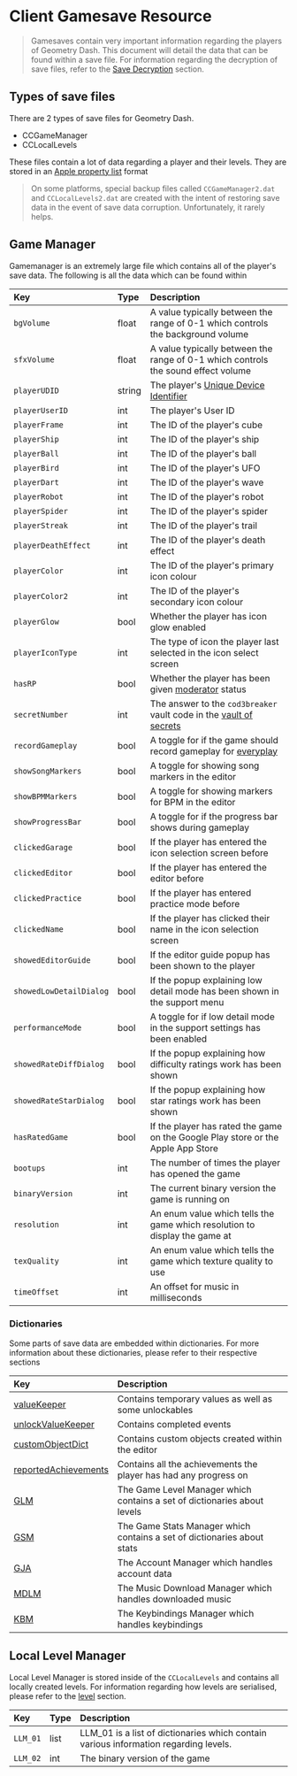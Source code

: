# Client Gamesave Resource

> Gamesaves contain very important information regarding the players of Geometry Dash. This document will detail the data that can be found within a save file. For information regarding the decryption of save files, refer to the [Save Decryption][SAVE] section.

## Types of save files

There are 2 types of save files for Geometry Dash.

- CCGameManager
- CCLocalLevels

<!-- Todo: Plist section -->

These files contain a lot of data regarding a player and their levels. They are stored in an [Apple property list][PLIST] format

> On some platforms, special backup files called `CCGameManager2.dat` and `CCLocalLevels2.dat` are created with the intent of restoring save data in the event of save data corruption. Unfortunately, it rarely helps.

## Game Manager

Gamemanager is an extremely large file which contains all of the player's save data. The following is all the data which can be found within

| Key                     | Type   | Description                                                                       |
| :---------------------- | :----- | :-------------------------------------------------------------------------------- |
| `bgVolume`              | float  | A value typically between the range of 0-1 which controls the background volume   |
| `sfxVolume`             | float  | A value typically between the range of 0-1 which controls the sound effect volume |
| `playerUDID`            | string | The player's [Unique Device Identifier][UDID]                                     |
| `playerUserID`          | int    | The player's User ID                                                              |
| `playerFrame`           | int    | The ID of the player's cube                                                       |
| `playerShip`            | int    | The ID of the player's ship                                                       |
| `playerBall`            | int    | The ID of the player's ball                                                       |
| `playerBird`            | int    | The ID of the player's UFO                                                        |
| `playerDart`            | int    | The ID of the player's wave                                                       |
| `playerRobot`           | int    | The ID of the player's robot                                                      |
| `playerSpider`          | int    | The ID of the player's spider                                                     |
| `playerStreak`          | int    | The ID of the player's trail                                                      |
| `playerDeathEffect`     | int    | The ID of the player's death effect                                               |
| `playerColor`           | int    | The ID of the player's primary icon colour                                        |
| `playerColor2`          | int    | The ID of the player's secondary icon colour                                      |
| `playerGlow`            | bool   | Whether the player has icon glow enabled                                          |
| `playerIconType`        | int    | The type of icon the player last selected in the icon select screen               |
| `hasRP`                 | bool   | Whether the player has been given [moderator][MODERATOR] status                   |
| `secretNumber`          | int    | The answer to the `cod3breaker` vault code in the [vault of secrets][VAULT]       |
| `recordGameplay`        | bool   | A toggle for if the game should record gameplay for [everyplay][EVERYPLAY]        |
| `showSongMarkers`       | bool   | A toggle for showing song markers in the editor                                   |
| `showBPMMarkers`        | bool   | A toggle for showing markers for BPM in the editor                                |
| `showProgressBar`       | bool   | A toggle for if the progress bar shows during gameplay                            |
| `clickedGarage`         | bool   | If the player has entered the icon selection screen before                        |
| `clickedEditor`         | bool   | If the player has entered the editor before                                       |
| `clickedPractice`       | bool   | If the player has entered practice mode before                                    |
| `clickedName`           | bool   | If the player has clicked their name in the icon selection screen                 |
| `showedEditorGuide`     | bool   | If the editor guide popup has been shown to the player                            |
| `showedLowDetailDialog` | bool   | If the popup explaining low detail mode has been shown in the support menu        |
| `performanceMode`       | bool   | A toggle for if low detail mode in the support settings has been enabled          |
| `showedRateDiffDialog`  | bool   | If the popup explaining how difficulty ratings work has been shown                |
| `showedRateStarDialog`  | bool   | If the popup explaining how star ratings work has been shown                      |
| `hasRatedGame`          | bool   | If the player has rated the game on the Google Play store or the Apple App Store  |
| `bootups`               | int    | The number of times the player has opened the game                                |
| `binaryVersion`         | int    | The current binary version the game is running on                                 |
| `resolution`            | int    | An enum value which tells the game which resolution to display the game at        |
| `texQuality`            | int    | An enum value which tells the game which texture quality to use                   |
| `timeOffset`            | int    | An offset for music in milliseconds                                               |

### Dictionaries

Some parts of save data are embedded within dictionaries. For more information about these dictionaries, please refer to their respective sections

| Key                         | Description                                                              |
| :-------------------------- | :----------------------------------------------------------------------- |
| [valueKeeper][VK]           | Contains temporary values as well as some unlockables                    |
| [unlockValueKeeper][UVK]    | Contains completed events                                                |
| [customObjectDict][OBJ]     | Contains custom objects created within the editor                        |
| [reportedAchievements][ACH] | Contains all the achievements the player has had any progress on         |
| [GLM][GLM]                  | The Game Level Manager which contains a set of dictionaries about levels |
| [GSM][GSM]                  | The Game Stats Manager which contains a set of dictionaries about stats  |
| [GJA][GJA]                  | The Account Manager which handles account data                           |
| [MDLM][MDLM]                | The Music Download Manager which handles downloaded music                |
| [KBM][KBM]                  | The Keybindings Manager which handles keybindings                        |

## Local Level Manager

Local Level Manager is stored inside of the `CCLocalLevels` and contains all locally created levels. For information regarding how levels are serialised, please refer to the [level][LEVEL] section.

| Key      | Type | Description                                                                          |
| :------- | :--- | :----------------------------------------------------------------------------------- |
| `LLM_01` | list | LLM_01 is a list of dictionaries which contain various information regarding levels. |
| `LLM_02` | int  | The binary version of the game                                                       |

<!-- Links -->

[SAVE]: #
[PLIST]: /topics/files/plist.md
[UDID]: #
[MODERATOR]: #
[VAULT]: #
[EVERYPLAY]: #
[LEVEL]: #
[VK]: /resources/client/saves/value_keeper.md
[UVK]: #
[OBJ]: #
[ACH]: /resources/client/saves/achievement.md
[GLM]: #
[GSM]: #
[GJA]: /resources/client/saves/account.md
[MDLM]: /resources/client/saves/music.md
[KBM]: /resources/client/saves/keybindings.md

<!-- ## Gamesave Key structure

### GLM

| Key     | Type | description |
| :-------| :--- | :-----------|
| [GLM_01](/resources/client/gamesave/GLM.md#GLM_01) | [Level](/resources/server/level.md)| All Official Levels you have progress on are stored here |
| [GLM_02](/resources/client/gamesave/GLM.md#GLM_02) | [level](/resources/server/level.md) | Uploaded levels - before the account System |
| [GLM_03](/resources/client/gamesave/GLM.md#GLM_03) | [Level](/resources/server/level.md)| online levels played|
| [GLM_04](/resources/client/gamesave/GLM.md#GLM_04) | rating| Shows what levels you have rated. was removed after 1.9 |
| [GLM_06](/resources/client/gamesave/GLM.md#GLM_06) | AccountIDs| The AccountIDs of all creators you follow    |
| [GLM_07](/resources/client/gamesave/GLM.md#GLM_07) | levelID| Levels played in last session |
| [GLM_08](/resources/client/gamesave/GLM.md#GLM_08) | filters | Search Filters States |
| [GLM_09](/resources/client/gamesave/GLM.md#GLM_09) | filters | Search Filters for Online Levels    |
| [GLM_10](/resources/client/gamesave/GLM.md#GLM_10) | [Level](/resources/server/level.md)| Completed dailies |
| [GLM_11](/resources/client/gamesave/GLM.md#GLM_11) | Integer| Current Daily ID |
| [GLM_12](/resources/client/gamesave/GLM.md#GLM_12) | likes | Something Related to likes |
| [GLM_13](/resources/client/gamesave/GLM.md#GLM_13) | levelID | All levels you submitted a rating on |
| [GLM_14](/resources/client/gamesave/GLM.md#GLM_14) | reportedLevels| A dictionary of all levels you have reported|
| [GLM_15](/resources/client/gamesave/GLM.md#GLM_15) | levelID | all Demon levels you have submitted a rating for |
| [GLM_16](/resources/client/gamesave/GLM.md#GLM_16) | [Level](/resources/server/level.md)| All the levels found in the Gauntlets that you have progress on are stored in here |
| [GLM_17](/resources/client/gamesave/GLM.md#GLM_17) | integer| Current Weekly ID |
| [GLM_18](/resources/client/gamesave/GLM.md#GLM_18) | Folder | The Folder Names for saved levels |
| [GLM_19](/resources/client/gamesave/GLM.md#GLM_19) | Folder | The Folder names for Local Levels |

### GS

| Key     | Type |
| :-------| :--- |
| [GS_value](/resources/client/gamesave/GS_Value?id=gs-value-structure)| Player Stats  |
| [GS_completed](/resources/client/gamesave/GS_Value?id=gs_completed)| Completed Levels  |
| [GS_3](/resources/client/gamesave/GS_Value?id=gs_3)| Completed levels with coins `{levelID}_{number of coins aquired from level}` |
| [GS_4](/resources/client/gamesave/GS_Value?id=gs_4)| Completed levels with coins `{levelID}_{number of coins aquired from level}` |
| [GS_5](/resources/client/gamesave/GS_Value?id=gs_5)| Completed Mappacks + rewarded stars `<k>pack_{MappackID}</k><s>{Stars rewarded}</s>` |
| [GS_6](/resources/client/gamesave/GS_Value?id=gs_6)| all Purchased Icons/Colours in the shops `<k>{ListingID}</k><s>{Price}</s>` |
| [GS_7](/resources/client/gamesave/GS_Value?id=gs_7)| level progress `<k>{levelID}</k><s>{percentage}</s>` |
| [GS_8](/resources/client/gamesave/GS_Value?id=gs_8)| Unused |
| [GS_9](/resources/client/gamesave/GS_Value?id=gs_9)| How many stars downloaded levels give `<k>{levelID}</k><s>{rewardedStars}</s>` |
| [GS_10](/resources/client/gamesave/GS_Value?id=gs_10)| Offical level progress `<k>{ID}</k><s>{percentage}</s>` |
| [GS_11](/resources/client/gamesave/GS_Value?id=gs_11)| All rewards gained from Daily Chests |
| [GS_12](/resources/client/gamesave/GS_Value?id=gs_12)| Contains [Quests](resources/client/gamesave/quests.md)|
| [GS_14](/resources/client/gamesave/GS_Value#GS_14)| Daily/Challenges rewards |
| [GS_15](/resources/client/gamesave/GS_Value?id=gs_15)| Contains Upcoming [Quests](resources/client/gamesave/quests.md)|
| [GS_16](/resources/client/gamesave/GS_Value?id=gs_16)| Daily/Weekly level progress `<k>{Daily/WeeklyID}</k><s>{percentage}</s>` |
| [GS_17](/resources/client/gamesave/GS_Value?id=gs_17)| Daily/Weekly Stars `<k>{Daily/WeeklyID}</k><s>{Stars}</s>` |
| [GS_18](/resources/client/gamesave/GS_Value?id=gs_18)| Gauntlet Level Progress `<k>{levelID}</k><s>{percentage}</s>` |
| [GS_19](/resources/client/gamesave/GS_Value#GS_19)| All the Rewards from unlocked chests in the treasure room |
| [GS_20](/resources/client/gamesave/GS_Value?id=gs_20)| Demon Keys |
| [GS_21](/resources/client/gamesave/GS_Value#GS_21)| All rewards for Completed Gauntlets + rewards for Demon quest/social medias   |
| [GS_22](/resources/client/gamesave/GS_Value?id=gs_22)| Rewards from Geometry Dash world |
| [GS_23](/resources/client/gamesave/GS_Value?id=gs_23)| Gauntlet Level Progress `<k>{levelID}</k><s>{percentage}</s>` |
| [GS_24](/resources/client/gamesave/GS_Value?id=gs_24)| Daily/Weekly Percentage |
| [GS_25](/resources/client/gamesave/GS_Value#GS_25)| All the rewards from completed weekly Demons |

### GJA

| Key | Value|
| :-- |:-----------|
| GJA_001 | Username|
| GJA_002 | Password (in plaintext)|
| GJA_003 | AccountID |

#### GDL22 GJA
| Key | Value|
| :-- |:-----------|
| GJA_004 | SessionID |

### LLM

| Key | Value|
| :-- |:-----------|
| LLM_01 | Local Levels |
| LLM_02 | Hardcoded to `binaryVersion`|


